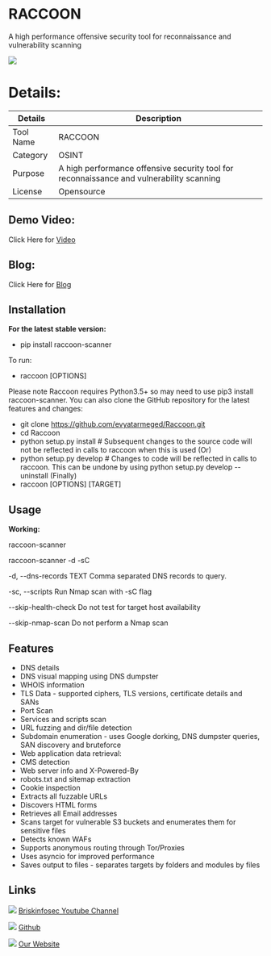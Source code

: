 RACCOON 
============
A high performance offensive security tool for reconnaissance and vulnerability scanning

![ ](https://briskinfosec.com//assets/tooloftheday/Tool_Of_the_day_103.jpg)


Details:
============
|  Details | Description   |
| ------------ | ------------ |
|  Tool Name | RACCOON |
|  Category | OSINT |
|  Purpose |  A high performance offensive security tool for reconnaissance and vulnerability scanning  |
|  License |    Opensource |

Demo Video:
-----------------
Click Here for [Video](https://www.youtube.com/watch?v=GAEluJsQusg "Video")

Blog:
--------------
Click Here for [Blog](https://briskinfosec.com/tooloftheday/toolofthedaydetail/Raccoon-Scanner-for-Information-Gathering- "Blog")

Installation
----------------
**For the latest stable version:**

- pip install raccoon-scanner

To run:

- raccoon [OPTIONS]

Please note Raccoon requires Python3.5+ so may need to use pip3 install raccoon-scanner.
You can also clone the GitHub repository for the latest features and changes:

- git clone https://github.com/evyatarmeged/Raccoon.git
- cd Raccoon
- python setup.py install # Subsequent changes to the source code will not be reflected in calls to raccoon when this is used
(Or)
- python setup.py develop # Changes to code will be reflected in calls to raccoon. This can be undone by using python setup.py develop --uninstall
(Finally)
- raccoon [OPTIONS] [TARGET]

Usage
----------------
**Working:**

raccoon-scanner

raccoon-scanner -d -sC

-d, --dns-records TEXT         Comma separated DNS records to query.

-sc, --scripts                 Run Nmap scan with -sC flag

--skip-health-check            Do not test for target host availability

--skip-nmap-scan               Do not perform a Nmap scan

Features
----------------

- DNS details
- DNS visual mapping using DNS dumpster
- WHOIS information
- TLS Data - supported ciphers, TLS versions, certificate details and SANs
- Port Scan
- Services and scripts scan
- URL fuzzing and dir/file detection
- Subdomain enumeration - uses Google dorking, DNS dumpster queries, SAN discovery and bruteforce
- Web application data retrieval:
-  CMS detection
- Web server info and X-Powered-By
- robots.txt and sitemap extraction
- Cookie inspection
- Extracts all fuzzable URLs
- Discovers HTML forms
- Retrieves all Email addresses
- Scans target for vulnerable S3 buckets and enumerates them for sensitive files
- Detects known WAFs
- Supports anonymous routing through Tor/Proxies
- Uses asyncio for improved performance
- Saves output to files - separates targets by folders and modules by files


Links
----------------

 ![ ](https://img.icons8.com/color/15/000000/youtube-play.png) [Briskinfosec Youtube Channel](https://www.youtube.com/channel/UCcPmqqYETcO_7-6p_uUsF1w "Briskinfosec Youtube Channel")


 ![ ](https://img.icons8.com/glyph-neue/15/000000/github.png) [Github](https://github.com/briskinfosec "Github") 

  ![ ](https://img.icons8.com/ios/15/000000/internet--v2.png) [Our Website](https://www.briskinfosec.com/ "Our Website")